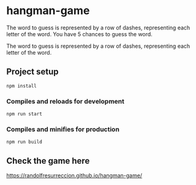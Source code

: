 # hangman-game
The word to guess is represented by a row of dashes, representing each letter of the word.
You have 5 chances to guess the word.

The word to guess is represented by a row of dashes, representing each letter of the word.


## Project setup
```
npm install
```

### Compiles and reloads for development
```
npm run start
```

### Compiles and minifies for production
```
npm run build
```

## Check the game here

https://randolfresurreccion.github.io/hangman-game/
